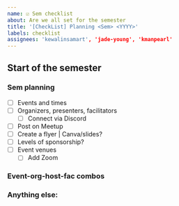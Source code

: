 ```yaml
---
name: ☑️ Sem checklist
about: Are we all set for the semester
title: '[CheckList] Planning <Sem> <YYYY>'
labels: checklist
assignees: 'kewalinsamart', 'jade-young', 'kmanpearl'
---
```


## Start of the semester
<!-- Which semester_yyyy are you planning for? -->

### Sem planning
- [ ] Events and times
- [ ] Organizers, presenters, facilitators
  - [ ] Connect via Discord
- [ ] Post on Meetup
- [ ] Create a flyer | Canva/slides?
- [ ] Levels of sponsorship?
- [ ] Event venues
  - [ ] Add Zoom

### Event-org-host-fac combos
<!--
Example (incl. in short-hand):
DataViz-KewalinS-ShelbyA-JadeY
RFunctions-JadeY-xyz-abc
-->

### Anything else:
<!--
Links? References? Connect to other event checklists as and when they get populated!
-->

